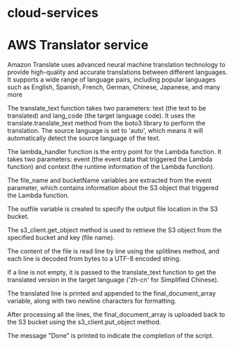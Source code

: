 # cloud-services
# AWS Translator service


Amazon Translate uses advanced neural machine translation technology to provide high-quality and accurate translations between different languages. It supports a wide range of language pairs, including popular languages such as English, Spanish, French, German, Chinese, Japanese, and many more

 The translate_text function takes two parameters: text (the text to be translated) and lang_code (the target language code). It uses the translate.translate_text method from the boto3 library to perform the translation. The source language is set to 'auto', which means it will automatically detect the source language of the text.

The lambda_handler function is the entry point for the Lambda function. It takes two parameters: event (the event data that triggered the Lambda function) and context (the runtime information of the Lambda function).

The file_name and bucketName variables are extracted from the event parameter, which contains information about the S3 object that triggered the Lambda function.

The outfile variable is created to specify the output file location in the S3 bucket.

The s3_client.get_object method is used to retrieve the S3 object from the specified bucket and key (file name).

The content of the file is read line by line using the splitlines method, and each line is decoded from bytes to a UTF-8 encoded string.

If a line is not empty, it is passed to the translate_text function to get the translated version in the target language ('zh-cn' for Simplified Chinese).

The translated line is printed and appended to the final_document_array variable, along with two newline characters for formatting.

After processing all the lines, the final_document_array is uploaded back to the S3 bucket using the s3_client.put_object method.

The message "Done" is printed to indicate the completion of the script.
